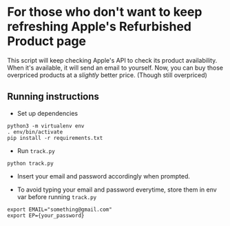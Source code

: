 # For those who don't want to keep refreshing Apple's Refurbished Product page

This script will keep checking Apple's API to check its product availability.
When it's available, it will send an email to yourself.
Now, you can buy those overpriced products at a _slightly_ better price. (Though still overpriced)

## Running instructions

- Set up dependencies
```
python3 -m virtualenv env
. env/bin/activate
pip install -r requirements.txt
```

- Run `track.py`
```
python track.py
```

- Insert your email and password accordingly when prompted.

- To avoid typing your email and password everytime, store them in env var before running `track.py`
```
export EMAIL="something@gmail.com"
export EP={your_password}
```

